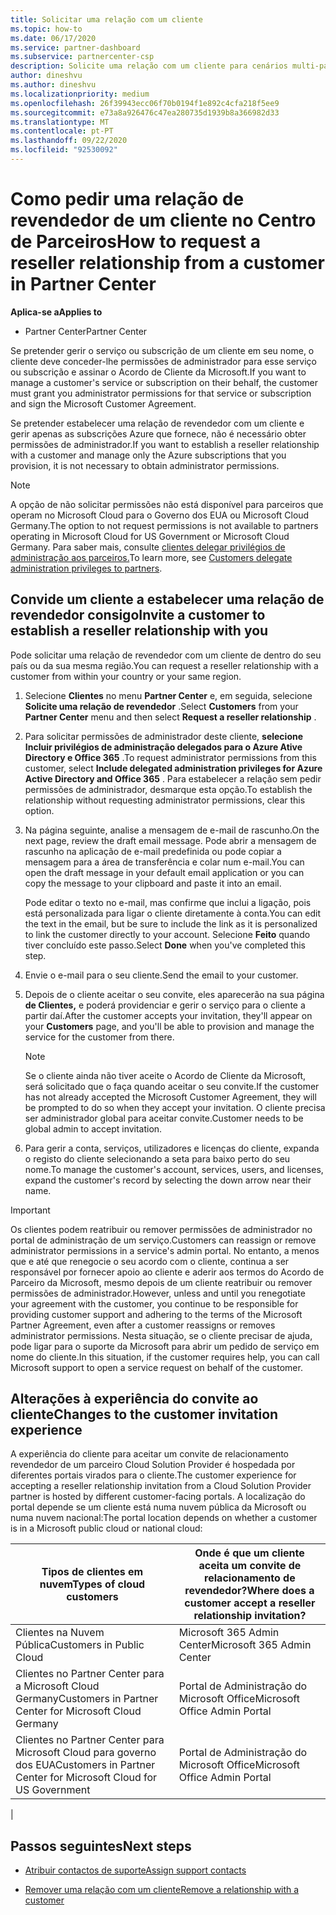 ```yaml
---
title: Solicitar uma relação com um cliente
ms.topic: how-to
ms.date: 06/17/2020
ms.service: partner-dashboard
ms.subservice: partnercenter-csp
description: Solicite uma relação com um cliente para cenários multi-parceiros, multicanais ou se os privilégios de administração delegados para um cliente precisam de ser restaurados.
author: dineshvu
ms.author: dineshvu
ms.localizationpriority: medium
ms.openlocfilehash: 26f39943ecc06f70b0194f1e892c4cfa218f5ee9
ms.sourcegitcommit: e73a8a926476c47ea280735d1939b8a366982d33
ms.translationtype: MT
ms.contentlocale: pt-PT
ms.lasthandoff: 09/22/2020
ms.locfileid: "92530092"
---
```

# <a name="how-to-request-a-reseller-relationship-from-a-customer-in-partner-center"></a><span data-ttu-id="6eec2-103">Como pedir uma relação de revendedor de um cliente no Centro de Parceiros</span><span class="sxs-lookup"><span data-stu-id="6eec2-103">How to request a reseller relationship from a customer in Partner Center</span></span>

<span data-ttu-id="6eec2-104">**Aplica-se a**</span><span class="sxs-lookup"><span data-stu-id="6eec2-104">**Applies to**</span></span>

- <span data-ttu-id="6eec2-105">Partner Center</span><span class="sxs-lookup"><span data-stu-id="6eec2-105">Partner Center</span></span>

<span data-ttu-id="6eec2-106">Se pretender gerir o serviço ou subscrição de um cliente em seu nome, o cliente deve conceder-lhe permissões de administrador para esse serviço ou subscrição e assinar o Acordo de Cliente da Microsoft.</span><span class="sxs-lookup"><span data-stu-id="6eec2-106">If you want to manage a customer's service or subscription on their behalf, the customer must grant you administrator permissions for that service or subscription and sign the Microsoft Customer Agreement.</span></span>

<span data-ttu-id="6eec2-107">Se pretender estabelecer uma relação de revendedor com um cliente e gerir apenas as subscrições Azure que fornece, não é necessário obter permissões de administrador.</span><span class="sxs-lookup"><span data-stu-id="6eec2-107">If you want to establish a reseller relationship with a customer and manage only the Azure subscriptions that you provision, it is not necessary to obtain administrator permissions.</span></span>

>[!NOTE] 
><span data-ttu-id="6eec2-108">A opção de não solicitar permissões não está disponível para parceiros que operam no Microsoft Cloud para o Governo dos EUA ou Microsoft Cloud Germany.</span><span class="sxs-lookup"><span data-stu-id="6eec2-108">The option to not request permissions is not available to partners operating in Microsoft Cloud for US Government or Microsoft Cloud Germany.</span></span> <span data-ttu-id="6eec2-109">Para saber mais, consulte [clientes delegar privilégios de administração aos parceiros.](customers-revoke-admin-privileges.md)</span><span class="sxs-lookup"><span data-stu-id="6eec2-109">To learn more, see [Customers delegate administration privileges to partners](customers-revoke-admin-privileges.md).</span></span>

## <a name="invite-a-customer-to-establish-a-reseller-relationship-with-you"></a><span data-ttu-id="6eec2-110">Convide um cliente a estabelecer uma relação de revendedor consigo</span><span class="sxs-lookup"><span data-stu-id="6eec2-110">Invite a customer to establish a reseller relationship with you</span></span>

<span data-ttu-id="6eec2-111">Pode solicitar uma relação de revendedor com um cliente de dentro do seu país ou da sua mesma região.</span><span class="sxs-lookup"><span data-stu-id="6eec2-111">You can request a reseller relationship with a customer from within your country or your same region.</span></span>

1. <span data-ttu-id="6eec2-112">Selecione **Clientes** no menu **Partner Center** e, em seguida, selecione **Solicite uma relação de revendedor** .</span><span class="sxs-lookup"><span data-stu-id="6eec2-112">Select **Customers** from your **Partner Center** menu and then select **Request a reseller relationship** .</span></span>

2. <span data-ttu-id="6eec2-113">Para solicitar permissões de administrador deste cliente, **selecione Incluir privilégios de administração delegados para o Azure Ative Directory e Office 365** .</span><span class="sxs-lookup"><span data-stu-id="6eec2-113">To request administrator permissions from this customer, select **Include delegated administration privileges for Azure Active Directory and Office 365** .</span></span> <span data-ttu-id="6eec2-114">Para estabelecer a relação sem pedir permissões de administrador, desmarque esta opção.</span><span class="sxs-lookup"><span data-stu-id="6eec2-114">To establish the relationship without requesting administrator permissions, clear this option.</span></span>

3. <span data-ttu-id="6eec2-115">Na página seguinte, analise a mensagem de e-mail de rascunho.</span><span class="sxs-lookup"><span data-stu-id="6eec2-115">On the next page, review the draft email message.</span></span> <span data-ttu-id="6eec2-116">Pode abrir a mensagem de rascunho na aplicação de e-mail predefinida ou pode copiar a mensagem para a área de transferência e colar num e-mail.</span><span class="sxs-lookup"><span data-stu-id="6eec2-116">You can open the draft message in your default email application or you can copy the message to your clipboard and paste it into an email.</span></span>

   <span data-ttu-id="6eec2-117">Pode editar o texto no e-mail, mas confirme que inclui a ligação, pois está personalizada para ligar o cliente diretamente à conta.</span><span class="sxs-lookup"><span data-stu-id="6eec2-117">You can edit the text in the email, but be sure to include the link as it is personalized to link the customer directly to your account.</span></span> <span data-ttu-id="6eec2-118">Selecione **Feito** quando tiver concluído este passo.</span><span class="sxs-lookup"><span data-stu-id="6eec2-118">Select **Done** when you've completed this step.</span></span>

4. <span data-ttu-id="6eec2-119">Envie o e-mail para o seu cliente.</span><span class="sxs-lookup"><span data-stu-id="6eec2-119">Send the email to your customer.</span></span>

5. <span data-ttu-id="6eec2-120">Depois de o cliente aceitar o seu convite, eles aparecerão na sua página **de Clientes,** e poderá providenciar e gerir o serviço para o cliente a partir daí.</span><span class="sxs-lookup"><span data-stu-id="6eec2-120">After the customer accepts your invitation, they'll appear on your **Customers** page, and you'll be able to provision and manage the service for the customer from there.</span></span>

   > [!NOTE]
   > <span data-ttu-id="6eec2-121">Se o cliente ainda não tiver aceite o Acordo de Cliente da Microsoft, será solicitado que o faça quando aceitar o seu convite.</span><span class="sxs-lookup"><span data-stu-id="6eec2-121">If the customer has not already accepted the Microsoft Customer Agreement, they will be prompted to do so when they accept your invitation.</span></span> <span data-ttu-id="6eec2-122">O cliente precisa ser administrador global para aceitar convite.</span><span class="sxs-lookup"><span data-stu-id="6eec2-122">Customer needs to be global admin to accept invitation.</span></span>

6. <span data-ttu-id="6eec2-123">Para gerir a conta, serviços, utilizadores e licenças do cliente, expanda o registo do cliente selecionando a seta para baixo perto do seu nome.</span><span class="sxs-lookup"><span data-stu-id="6eec2-123">To manage the customer's account, services, users, and licenses, expand the customer's record by selecting the down arrow near their name.</span></span>

> [!IMPORTANT]  
> <span data-ttu-id="6eec2-124">Os clientes podem reatribuir ou remover permissões de administrador no portal de administração de um serviço.</span><span class="sxs-lookup"><span data-stu-id="6eec2-124">Customers can reassign or remove administrator permissions in a service's admin portal.</span></span> <span data-ttu-id="6eec2-125">No entanto, a menos que e até que renegocie o seu acordo com o cliente, continua a ser responsável por fornecer apoio ao cliente e aderir aos termos do Acordo de Parceiro da Microsoft, mesmo depois de um cliente reatribuir ou remover permissões de administrador.</span><span class="sxs-lookup"><span data-stu-id="6eec2-125">However, unless and until you renegotiate your agreement with the customer, you continue to be responsible for providing customer support and adhering to the terms of the Microsoft Partner Agreement, even after a customer reassigns or removes administrator permissions.</span></span> <span data-ttu-id="6eec2-126">Nesta situação, se o cliente precisar de ajuda, pode ligar para o suporte da Microsoft para abrir um pedido de serviço em nome do cliente.</span><span class="sxs-lookup"><span data-stu-id="6eec2-126">In this situation, if the customer requires help, you can call Microsoft support to open a service request on behalf of the customer.</span></span>

## <a name="changes-to-the-customer-invitation-experience"></a><span data-ttu-id="6eec2-127">Alterações à experiência do convite ao cliente</span><span class="sxs-lookup"><span data-stu-id="6eec2-127">Changes to the customer invitation experience</span></span>

<span data-ttu-id="6eec2-128">A experiência do cliente para aceitar um convite de relacionamento revendedor de um parceiro Cloud Solution Provider é hospedada por diferentes portais virados para o cliente.</span><span class="sxs-lookup"><span data-stu-id="6eec2-128">The customer experience for accepting a reseller relationship invitation from a Cloud Solution Provider partner is hosted by different customer-facing portals.</span></span> <span data-ttu-id="6eec2-129">A localização do portal depende se um cliente está numa nuvem pública da Microsoft ou numa nuvem nacional:</span><span class="sxs-lookup"><span data-stu-id="6eec2-129">The portal location depends on whether a customer is in a Microsoft public cloud or national cloud:</span></span>

|<span data-ttu-id="6eec2-130">Tipos de clientes em nuvem</span><span class="sxs-lookup"><span data-stu-id="6eec2-130">Types of cloud customers</span></span>  | <span data-ttu-id="6eec2-131">Onde é que um cliente aceita um convite de relacionamento de revendedor?</span><span class="sxs-lookup"><span data-stu-id="6eec2-131">Where does a customer accept a reseller relationship invitation?</span></span> |
|---------|---------
| <span data-ttu-id="6eec2-132">Clientes na Nuvem Pública</span><span class="sxs-lookup"><span data-stu-id="6eec2-132">Customers in Public Cloud</span></span> | <span data-ttu-id="6eec2-133">Microsoft 365 Admin Center</span><span class="sxs-lookup"><span data-stu-id="6eec2-133">Microsoft 365 Admin Center</span></span> |
| <span data-ttu-id="6eec2-134">Clientes no Partner Center para a Microsoft Cloud Germany</span><span class="sxs-lookup"><span data-stu-id="6eec2-134">Customers in Partner Center for Microsoft Cloud Germany</span></span> | <span data-ttu-id="6eec2-135">Portal de Administração do Microsoft Office</span><span class="sxs-lookup"><span data-stu-id="6eec2-135">Microsoft Office Admin Portal</span></span> |
| <span data-ttu-id="6eec2-136">Clientes no Partner Center para Microsoft Cloud para governo dos EUA</span><span class="sxs-lookup"><span data-stu-id="6eec2-136">Customers in Partner Center for Microsoft Cloud for US Government</span></span> | <span data-ttu-id="6eec2-137">Portal de Administração do Microsoft Office</span><span class="sxs-lookup"><span data-stu-id="6eec2-137">Microsoft Office Admin Portal</span></span> |
|

## <a name="next-steps"></a><span data-ttu-id="6eec2-138">Passos seguintes</span><span class="sxs-lookup"><span data-stu-id="6eec2-138">Next steps</span></span>

- [<span data-ttu-id="6eec2-139">Atribuir contactos de suporte</span><span class="sxs-lookup"><span data-stu-id="6eec2-139">Assign support contacts</span></span>](assign-support-contacts.md)

- [<span data-ttu-id="6eec2-140">Remover uma relação com um cliente</span><span class="sxs-lookup"><span data-stu-id="6eec2-140">Remove a relationship with a customer</span></span>](remove-a-relationship.md)
